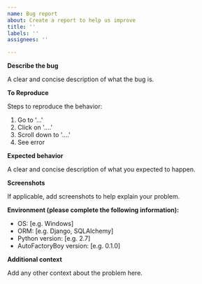 ```yaml
---
name: Bug report
about: Create a report to help us improve
title: ''
labels: ''
assignees: ''

---
```


**Describe the bug**

A clear and concise description of what the bug is.

**To Reproduce**

Steps to reproduce the behavior:

1. Go to '...'
2. Click on '....'
3. Scroll down to '....'
4. See error

**Expected behavior**

A clear and concise description of what you expected to happen.

**Screenshots**

If applicable, add screenshots to help explain your problem.

**Environment (please complete the following information):**

- OS: [e.g. Windows]
- ORM: [e.g. Django, SQLAlchemy]
- Python version: [e.g. 2.7]
- AutoFactoryBoy version: [e.g. 0.1.0]

**Additional context**

Add any other context about the problem here.
